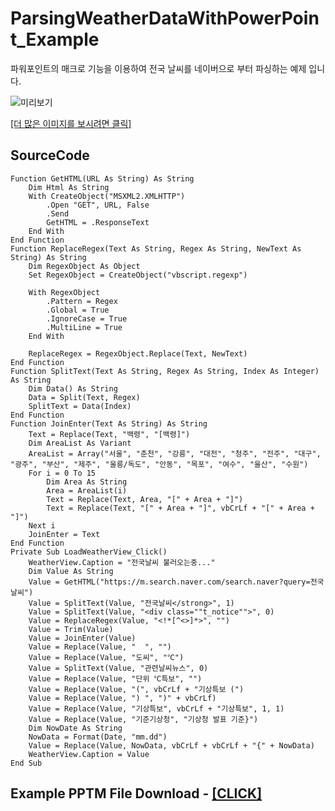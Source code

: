 # ParsingWeatherDataWithPowerPoint_Example
파워포인트의 매크로 기능을 이용하여 전국 날씨를 네이버으로 부터 파싱하는 예제 입니다.

![미리보기](https://user-images.githubusercontent.com/40740128/68759981-253d1100-0654-11ea-82cd-1057d37e4ec8.gif)

[[더 많은 이미지를 보시려면 클릭]](https://blog.naver.com/sungbin_dev/221706873436)

## SourceCode
``` VBA
Function GetHTML(URL As String) As String
    Dim Html As String
    With CreateObject("MSXML2.XMLHTTP")
        .Open "GET", URL, False
        .Send
        GetHTML = .ResponseText
    End With
End Function
Function ReplaceRegex(Text As String, Regex As String, NewText As String) As String
    Dim RegexObject As Object
    Set RegexObject = CreateObject("vbscript.regexp")

    With RegexObject
        .Pattern = Regex
        .Global = True
        .IgnoreCase = True
        .MultiLine = True
    End With

    ReplaceRegex = RegexObject.Replace(Text, NewText)
End Function
Function SplitText(Text As String, Regex As String, Index As Integer) As String
    Dim Data() As String
    Data = Split(Text, Regex)
    SplitText = Data(Index)
End Function
Function JoinEnter(Text As String) As String
    Text = Replace(Text, "백령", "[백령]")
    Dim AreaList As Variant
    AreaList = Array("서울", "춘천", "강릉", "대전", "청주", "전주", "대구", "광주", "부산", "제주", "울릉/독도", "안동", "목포", "여수", "울산", "수원")
    For i = 0 To 15
        Dim Area As String
        Area = AreaList(i)
        Text = Replace(Text, Area, "[" + Area + "]")
        Text = Replace(Text, "[" + Area + "]", vbCrLf + "[" + Area + "]")
    Next i
    JoinEnter = Text
End Function
Private Sub LoadWeatherView_Click()
    WeatherView.Caption = "전국날씨 불러오는중..."
    Dim Value As String
    Value = GetHTML("https://m.search.naver.com/search.naver?query=전국날씨")
    Value = SplitText(Value, "전국날씨</strong>", 1)
    Value = SplitText(Value, "<div class=""t_notice"">", 0)
    Value = ReplaceRegex(Value, "<!*[^<>]*>", "")
    Value = Trim(Value)
    Value = JoinEnter(Value)
    Value = Replace(Value, "  ", "")
    Value = Replace(Value, "도씨", "℃")
    Value = SplitText(Value, "관련날씨뉴스", 0)
    Value = Replace(Value, "단위 ℃특보", "")
    Value = Replace(Value, "(", vbCrLf + "기상특보 (")
    Value = Replace(Value, ") ", ")" + vbCrLf)
    Value = Replace(Value, "기상특보", vbCrLf + "기상특보", 1, 1)
    Value = Replace(Value, "기준기상청", "기상청 발표 기준}")
    Dim NowDate As String
    NowData = Format(Date, "mm.dd")
    Value = Replace(Value, NowData, vbCrLf + vbCrLf + "{" + NowData)
    WeatherView.Caption = Value
End Sub
```

## Example PPTM File Download - [[CLICK]](https://github.com/sungbin5304/ParsingWeatherDataWithPowerPoint_Example/raw/master/%ED%8C%8C%EC%9B%8C%ED%8F%AC%EC%9D%B8%ED%8A%B8%EB%A1%9C%20%EB%82%A0%EC%94%A8%20%ED%8C%8C%EC%8B%B1%ED%95%98%EA%B8%B0.pptm)
